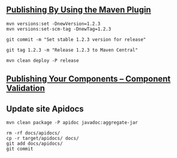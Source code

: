 ## [Publishing By Using the Maven Plugin](https://central.sonatype.org/publish/publish-portal-maven/)

    mvn versions:set -DnewVersion=1.2.3
    mvn versions:set-scm-tag -DnewTag=1.2.3

    git commit -m "Set stable 1.2.3 version for release"

    git tag 1.2.3 -m "Release 1.2.3 to Maven Central"

    mvn clean deploy -P release

## [Publishing Your Components – Component Validation](https://central.sonatype.org/publish/publish-portal-guide/#component-validation)

## Update site Apidocs

    mvn clean package -P apidoc javadoc:aggregate-jar

    rm -rf docs/apidocs/
    cp -r target/apidocs/ docs/
    git add docs/apidocs/
    git commit
